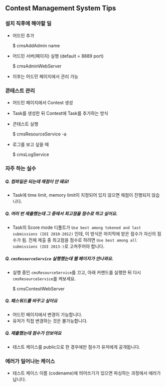 ## Contest Management System Tips

### 설치 직후에 해야할 일

  - 어드민 추가


    $ cmsAddAdmin name

  - 어드민 서버(페이지) 실행 (default = 8889 port)


    $ cmsAdminWebServer

  - 이후는 어드민 페이지에서 관리 가능

### 콘테스트 관리

  - 어드민 페이지에서 Contest 생성
  - Task를 생성한 뒤 Contest에 Task를 추가하는 방식

  - 콘테스트 실행


    $ cmsResourceService -a

  - 로그를 보고 싶을 때


    $ cmsLogService


### 자주 하는 실수

##### Q. 컴파일은 되는데 채점이 안 돼요!
  - Task에 time limit, memory limit이 지정되어 있지 않으면 채점이 진행되지 않습니다.

##### Q. 여러 번 제출했는데 그 중에서 최고점을 점수로 하고 싶어요.  
  - Task의 Score mode 디폴트가 `Use best among tokened and last submissions (IOI 2010-2012)` 인데, 이 방식은 마지막에 받은 점수가 자신의 점수가 됨. 전체 제출 중 최고점을 점수로 하려면 `Use best among all submissions (IOI 2013-)`로 고쳐주어야 합니다.

##### Q. `cmsResourceService` 실행했는데 웹 페이지가 안나와요.

  - 실행 중인 `cmsResourceService`를 끄고, 아래 커맨드를 실행한 뒤 다시 `cmsResourceService`를 켜보세요.


    $ cmsContestWebServer

##### Q. 패스워드를 바꾸고 싶어요

  - 어드민 페이지에서 변경이 가능합니다.
  - 유저가 직접 변경하는 것은 불가능합니다.

##### Q. 제출했는데 점수가 안보여요

  - 테스트 케이스를 public으로 한 경우에만 점수가 유저에게 공개됩니다.


### 에러가 일어나는 케이스

  - 테스트 케이스 이름 (codename)에 띄어쓰기가 있으면 파싱하는 과정에서 에러가 납니다.
